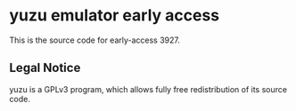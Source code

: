 yuzu emulator early access
=============

This is the source code for early-access 3927.

## Legal Notice

yuzu is a GPLv3 program, which allows fully free redistribution of its source code.